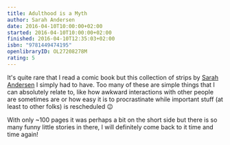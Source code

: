```yaml
---
title: Adulthood is a Myth
author: Sarah Andersen
date: 2016-04-10T10:00:00+02:00
started: 2016-04-10T10:00:00+02:00
finished: 2016-04-10T12:35:03+02:00
isbn: "9781449474195"
openlibraryID: OL27208278M
rating: 5
---
```


It's quite rare that I read a comic book but this collection of strips by
[Sarah Andersen](http://sarahcandersen.com/) I simply had to have. Too many of
these are simple things that I can absolutely relate to, like how awkward
interactions with other people are sometimes are or how easy it is to
procrastinate while important stuff (at least to other folks) is rescheduled 😉

With only ~100 pages it was perhaps a bit on the short side but there is so many
funny little stories in there, I will definitely come back to it time and time
again!
